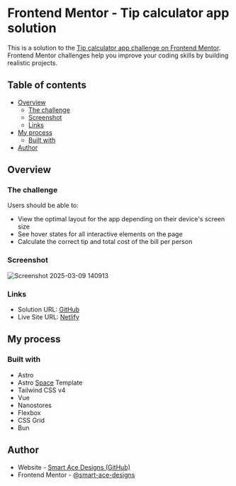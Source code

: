 # Frontend Mentor - Tip calculator app solution

This is a solution to the [Tip calculator app challenge on Frontend Mentor](https://www.frontendmentor.io/challenges/tip-calculator-app-ugJNGbJUX). Frontend Mentor challenges help you improve your coding skills by building realistic projects.

## Table of contents

- [Overview](#overview)
  - [The challenge](#the-challenge)
  - [Screenshot](#screenshot)
  - [Links](#links)
- [My process](#my-process)
  - [Built with](#built-with)
- [Author](#author)

## Overview

### The challenge

Users should be able to:

- View the optimal layout for the app depending on their device's screen size
- See hover states for all interactive elements on the page
- Calculate the correct tip and total cost of the bill per person

### Screenshot

![Screenshot 2025-03-09 140913](https://github.com/user-attachments/assets/35dea69b-8e62-492e-bc5d-e8909784789a)

### Links

- Solution URL: [GitHub](https://github.com/Smart-Ace-Designs/Astro-Tip-Calculator)
- Live Site URL: [Netlify](https://smartacedesigns-astro-tipcalculator.netlify.app/)

## My process

### Built with

- Astro
- Astro [Space](https://github.com/Smart-Ace-Designs/Astro-Space) Template
- Tailwind CSS v4
- Vue
- Nanostores
- Flexbox
- CSS Grid
- Bun

## Author

- Website - [Smart Ace Designs (GitHub)](https://github.com/Smart-Ace-Designs)
- Frontend Mentor - [@smart-ace-designs](https://www.frontendmentor.io/profile/Smart-Ace-Designs)
